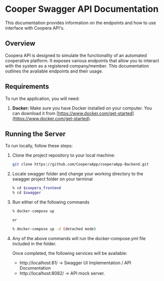 # Cooper Swagger API Documentation

This documentation provides information on the endpoints and how to use interface with Coopera API's.

## Overview
Coopera API is designed to simulate the functionality of an automated cooperative platform. It exposes various endpoints that allow you to interact with the system as a registered company/member. This documentation outlines the available endpoints and their usage.

## Requirements 

To run the application, you will need:

1. **Docker:** Make sure you have Docker installed on your computer. You can download it from [https://www.docker.com/get-started](https://www.docker.com/get-started).


## Running the Server

To run locally, follow these steps:

1. Clone the project repository to your local machine:

   ```bash
   git clone https://github.com/CooperaApp/cooperaApp-Backend.git

2. Locate swagger folder and change your working directory to the swagger project folder on your terminal

    ```bash
    % cd $coopera_frontend
    % cd $swagger

3. Run either of the following commands

    ```bash
    % docker-compose up 

    or 

    % docker-compose up -d (detached mode)
    ```

4. Any of the above commands will run the docker-compose.yml file included in the folder. 

    Once completed, the following services will be available:

    - http://localhost:81/ -> Swagger UI Implementation / API Documentation
    - http://localhost:8082/ -> API mock server.